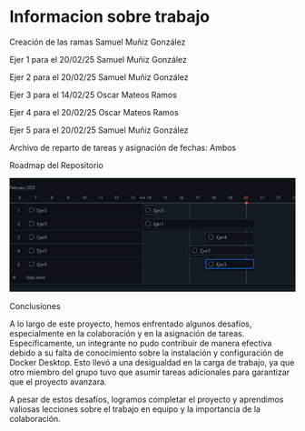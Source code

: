 # Informacion sobre trabajo

Creación de las ramas Samuel Muñiz González

Ejer 1 para el 20/02/25 Samuel Muñiz González

Ejer 2 para el 20/02/25 Samuel Muñiz González

Ejer 3 para el 14/02/25 Oscar Mateos Ramos

Ejer 4 para el 20/02/25 Oscar Mateos Ramos

Ejer 5 para el 20/02/25  Samuel Muñiz González

Archivo de reparto de tareas y asignación de fechas: Ambos

Roadmap del Repositorio

![image.png](image.png)

Conclusiones

A lo largo de este proyecto, hemos enfrentado algunos desafíos, especialmente en la colaboración y en la asignación de tareas. Específicamente, un integrante no pudo contribuir de manera efectiva debido a su falta de conocimiento sobre la instalación y configuración de Docker Desktop. Esto llevó a una desigualdad en la carga de trabajo, ya que otro miembro del grupo tuvo que asumir tareas adicionales para garantizar que el proyecto avanzara.

A pesar de estos desafíos, logramos completar el proyecto y aprendimos valiosas lecciones sobre el trabajo en equipo y la importancia de la colaboración.